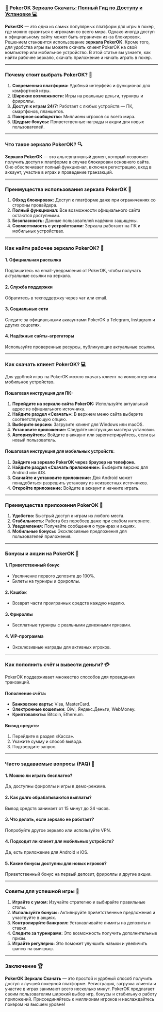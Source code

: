### [🔑 PokerOK Зеркало Скачать: Полный Гид по Доступу и Установке 💻](https://click.ggpartners.com/?serial=592\&creative_id=153\&anid=polzovat_publish)

**PokerOK** — это одна из самых популярных платформ для игры в покер, где можно сразиться с игроками со всего мира. Однако иногда доступ к официальному сайту может быть ограничен из-за блокировок. Решением становится использование **зеркала PokerOK**. Кроме того, для удобства игры вы можете скачать клиент PokerOK на свой компьютер или мобильное устройство. В этой статье вы узнаете, как найти рабочее зеркало, скачать приложение и начать играть в покер.

***

### Почему стоит выбрать PokerOK? 🎯

1. **Современная платформа:** Удобный интерфейс и функционал для комфортной игры.
2. **Широкие возможности:** Игры на реальные деньги, турниры и фрироллы.
3. **Доступ к играм 24/7:** Работает с любых устройств — ПК, смартфонов, планшетов.
4. **Покерное сообщество:** Миллионы игроков со всего мира.
5. **Щедрые бонусы:** Приветственные награды и акции для новых пользователей.

***

### Что такое зеркало PokerOK? 🔍

**Зеркало PokerOK** — это альтернативный домен, который позволяет получить доступ к платформе в случае блокировки основного сайта. Оно обеспечивает полный функционал, включая регистрацию, вход в аккаунт, участие в играх и проведение транзакций.

***

### Преимущества использования зеркала PokerOK 🚀

1. **Обход блокировок:** Доступ к платформе даже при ограничениях со стороны провайдера.
2. **Полный функционал:** Все возможности официального сайта остаются доступными.
3. **Безопасность:** Данные пользователей надёжно защищены.
4. **Совместимость с устройствами:** Зеркала работают на ПК и мобильных устройствах.

***

### Как найти рабочее зеркало PokerOK? 🔑

#### 1. **Официальная рассылка**

Подпишитесь на email-уведомления от PokerOK, чтобы получать актуальные ссылки на зеркала.

#### 2. **Служба поддержки**

Обратитесь в техподдержку через чат или email.

#### 3. **Социальные сети**

Следите за официальными аккаунтами PokerOK в Telegram, Instagram и других соцсетях.

#### 4. **Надёжные сайты-агрегаторы**

Используйте проверенные ресурсы, публикующие актуальные ссылки.

***

### Как скачать клиент PokerOK? 💻

Для удобной игры на PokerOK можно скачать клиент на компьютер или мобильное устройство.

#### Пошаговая инструкция для ПК:

1. **Перейдите на зеркало сайта PokerOK:**
   Используйте актуальный адрес из официального источника.
2. **Найдите раздел «Скачать»:**
   В верхнем меню сайта выберите соответствующую опцию.
3. **Выберите версию:**
   Загрузите клиент для Windows или macOS.
4. **Установите приложение:**
   Следуйте инструкции мастера установки.
5. **Авторизуйтесь:**
   Войдите в аккаунт или зарегистрируйтесь, если вы новый пользователь.

#### Пошаговая инструкция для мобильных устройств:

1. **Зайдите на зеркало PokerOK через браузер на телефоне.**
2. **Найдите раздел «Скачать приложение»:**
   Выберите версию для Android или iOS.
3. **Скачайте и установите приложение:**
   Для Android может понадобиться разрешить установку из неизвестных источников.
4. **Откройте приложение:**
   Войдите в аккаунт и начните играть.

***

### Преимущества приложения PokerOK 📱

1. **Удобство:** Быстрый доступ к играм из любого места.
2. **Стабильность:** Работа без перебоев даже при слабом интернете.
3. **Уведомления:** Получайте сообщения о турнирах и акциях.
4. **Мобильные бонусы:** Эксклюзивные предложения для пользователей приложения.

***

### Бонусы и акции на PokerOK 🎁

#### 1. **Приветственный бонус**

* Увеличение первого депозита до 100%.
* Билеты на турниры и фрироллы.

#### 2. **Кэшбэк**

* Возврат части проигранных средств каждую неделю.

#### 3. **Фрироллы**

* Бесплатные турниры с реальными денежными призами.

#### 4. **VIP-программа**

* Эксклюзивные награды для активных игроков.

***

### Как пополнить счёт и вывести деньги? 💳

PokerOK поддерживает множество способов для проведения транзакций.

#### Пополнение счёта:

* **Банковские карты:** Visa, MasterCard.
* **Электронные кошельки:** Qiwi, Яндекс.Деньги, WebMoney.
* **Криптовалюты:** Bitcoin, Ethereum.

#### Вывод средств:

1. Перейдите в раздел «Касса».
2. Укажите сумму и способ вывода.
3. Подтвердите запрос.

***

### Часто задаваемые вопросы (FAQ) 📝

#### 1. Можно ли играть бесплатно?

Да, доступны фрироллы и игры в демо-режиме.

#### 2. Как долго обрабатываются выплаты?

Вывод средств занимает от 15 минут до 24 часов.

#### 3. Что делать, если зеркало не работает?

Попробуйте другое зеркало или используйте VPN.

#### 4. Подходит ли клиент для мобильных устройств?

Да, есть приложение для Android и iOS.

#### 5. Какие бонусы доступны для новых игроков?

Приветственный бонус на первый депозит, фрироллы и другие акции.

***

### Советы для успешной игры 🔑

1. **Играйте с умом:** Изучайте стратегию и выбирайте правильные столы.
2. **Используйте бонусы:** Активируйте приветственные предложения и участвуйте в акциях.
3. **Контролируйте банкролл:** Устанавливайте лимиты на депозиты и ставки.
4. **Следите за турнирами:** Это возможность получить дополнительные призы.
5. **Играйте регулярно:** Это поможет улучшить навыки и увеличить шансы на выигрыш.

***

### Заключение 🏆

**PokerOK Зеркало Скачать** — это простой и удобный способ получить доступ к лучшей покерной платформе. Регистрация, загрузка клиента и участие в играх занимают всего несколько минут. PokerOK предлагает своим пользователям широкий выбор игр, бонусы и стабильную работу приложений. Присоединяйтесь к миллионам игроков и наслаждайтесь покером на высшем уровне!
